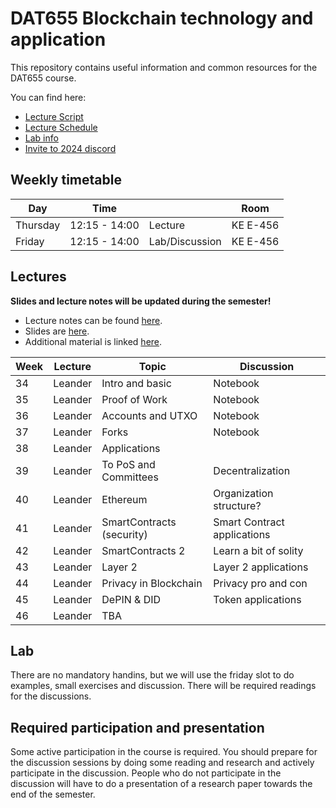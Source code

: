 # DAT655 Blockchain technology and application

This repository contains useful information and common resources for the DAT655 course.

You can find here:
* [Lecture Script](script.pdf)
* [Lecture Schedule](#lectures)
* [Lab info](#lab)
* [Invite to 2024 discord](https://discord.gg/M4Tsp7VsAf)

## Weekly timetable


| Day | Time | | Room |
|----|------|---|------|
| Thursday | 12:15 - 14:00 | Lecture | KE E-456 |
| Friday  | 12:15 - 14:00 | Lab/Discussion | KE E-456 |

## Lectures

**Slides and lecture notes will be updated during the semester!**

* Lecture notes can be found [here](script.pdf). 
* Slides are [here](slides).
* Additional material is linked [here](resources.md).


| Week | Lecture | Topic | Discussion |
|-----|-----------|-------|----------|
| 34 | Leander  | Intro and basic | Notebook |
| 35 | Leander  | Proof of Work | Notebook |
| 36 | Leander  | Accounts and UTXO | Notebook |
| 37 | Leander  | Forks | Notebook |
| 38 | Leander  | Applications |  |
| 39 | Leander  | To PoS and Committees | Decentralization |
| 40 | Leander  | Ethereum | Organization structure? |
| 41 | Leander  | SmartContracts (security) | Smart Contract applications |
| 42 | Leander  | SmartContracts 2 | Learn a bit of solity |
| 43 | Leander  | Layer 2 | Layer 2 applications |
| 44 | Leander  | Privacy in Blockchain | Privacy pro and con |
| 45 | Leander  | DePIN & DID | Token applications |
| 46 | Leander  | TBA |  |

## Lab

There are no mandatory handins, but we will use the friday slot to do examples, small exercises and discussion. 
There will be required readings for the discussions. 

## Required participation and presentation

Some active participation in the course is required.
You should prepare for the discussion sessions by doing some reading and research and actively participate in the discussion.
People who do not participate in the discussion will have to do a presentation of a research paper towards the end of the semester.
